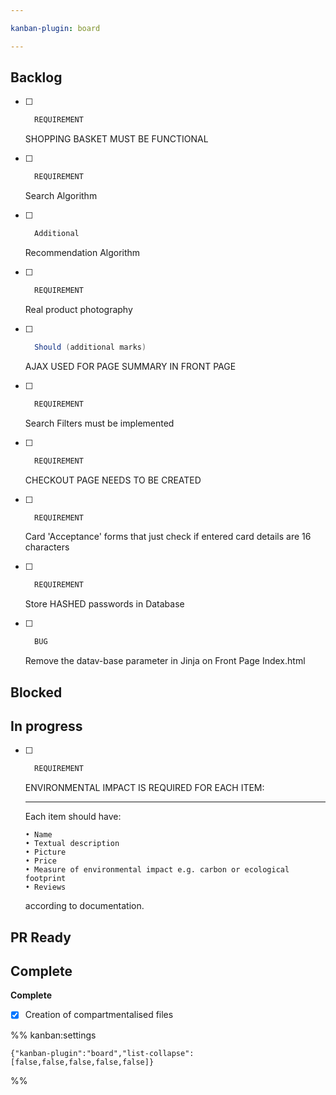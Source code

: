 ```yaml
---

kanban-plugin: board

---
```


## Backlog

- [ ] ```java
	REQUIREMENT
	```
	SHOPPING BASKET MUST BE FUNCTIONAL
- [ ] ```java
	REQUIREMENT
	```
	Search Algorithm
- [ ] ```java
	Additional
	```
	Recommendation Algorithm
- [ ] ```java
	REQUIREMENT
	```
	Real product photography
- [ ] ```java
	Should (additional marks)
	```
	AJAX USED FOR PAGE SUMMARY IN FRONT PAGE
- [ ] ```java
	REQUIREMENT
	```
	Search Filters must be implemented
- [ ] ```java
	REQUIREMENT
	```
	CHECKOUT PAGE NEEDS TO BE CREATED
- [ ] ```java
	REQUIREMENT
	```
	Card 'Acceptance' forms that just check if entered card details are 16 characters
- [ ] ```java
	REQUIREMENT
	```
	Store HASHED passwords in Database
- [ ] ```java
	BUG
	```
	Remove the datav-base parameter in Jinja on Front Page Index.html


## Blocked



## In progress

- [ ] ```java
	REQUIREMENT
	```
	ENVIRONMENTAL IMPACT IS REQUIRED FOR EACH ITEM:
	
	----
	
	Each item should have:
	```
	• Name 
	• Textual description 
	• Picture 
	• Price
	• Measure of environmental impact e.g. carbon or ecological footprint
	• Reviews
	```
	according to documentation.


## PR Ready



## Complete

**Complete**
- [x] Creation of compartmentalised files




%% kanban:settings
```
{"kanban-plugin":"board","list-collapse":[false,false,false,false,false]}
```
%%